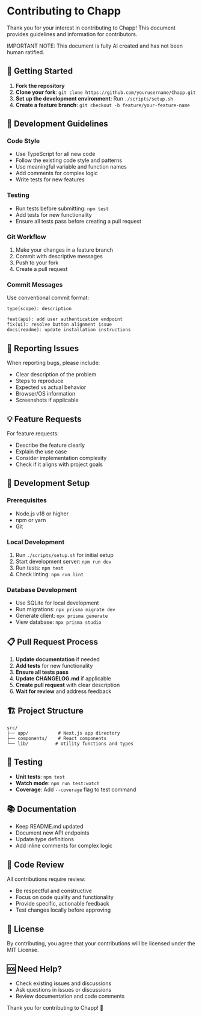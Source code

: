 # Contributing to Chapp

Thank you for your interest in contributing to Chapp! This document provides guidelines and information for contributors.

IMPORTANT NOTE: This document is fully AI created and has not been human ratified. 

## 🚀 Getting Started

1. **Fork the repository**
2. **Clone your fork**: `git clone https://github.com/yourusername/Chapp.git`
3. **Set up the development environment**: Run `./scripts/setup.sh`
4. **Create a feature branch**: `git checkout -b feature/your-feature-name`

## 📝 Development Guidelines

### Code Style
- Use TypeScript for all new code
- Follow the existing code style and patterns
- Use meaningful variable and function names
- Add comments for complex logic
- Write tests for new features

### Testing
- Run tests before submitting: `npm test`
- Add tests for new functionality
- Ensure all tests pass before creating a pull request

### Git Workflow
1. Make your changes in a feature branch
2. Commit with descriptive messages
3. Push to your fork
4. Create a pull request

### Commit Messages
Use conventional commit format:
```
type(scope): description

feat(api): add user authentication endpoint
fix(ui): resolve button alignment issue
docs(readme): update installation instructions
```

## 🐛 Reporting Issues

When reporting bugs, please include:
- Clear description of the problem
- Steps to reproduce
- Expected vs actual behavior
- Browser/OS information
- Screenshots if applicable

## 💡 Feature Requests

For feature requests:
- Describe the feature clearly
- Explain the use case
- Consider implementation complexity
- Check if it aligns with project goals

## 🔧 Development Setup

### Prerequisites
- Node.js v18 or higher
- npm or yarn
- Git

### Local Development
1. Run `./scripts/setup.sh` for initial setup
2. Start development server: `npm run dev`
3. Run tests: `npm test`
4. Check linting: `npm run lint`

### Database Development
- Use SQLite for local development
- Run migrations: `npx prisma migrate dev`
- Generate client: `npx prisma generate`
- View database: `npx prisma studio`

## 📋 Pull Request Process

1. **Update documentation** if needed
2. **Add tests** for new functionality
3. **Ensure all tests pass**
4. **Update CHANGELOG.md** if applicable
5. **Create pull request** with clear description
6. **Wait for review** and address feedback

## 🏗️ Project Structure

```
src/
├── app/           # Next.js app directory
├── components/    # React components
└── lib/          # Utility functions and types
```

## 🧪 Testing

- **Unit tests**: `npm test`
- **Watch mode**: `npm run test:watch`
- **Coverage**: Add `--coverage` flag to test command

## 📚 Documentation

- Keep README.md updated
- Document new API endpoints
- Update type definitions
- Add inline comments for complex logic

## 🤝 Code Review

All contributions require review:
- Be respectful and constructive
- Focus on code quality and functionality
- Provide specific, actionable feedback
- Test changes locally before approving

## 📄 License

By contributing, you agree that your contributions will be licensed under the MIT License.

## 🆘 Need Help?

- Check existing issues and discussions
- Ask questions in issues or discussions
- Review documentation and code comments

Thank you for contributing to Chapp! 🎉 